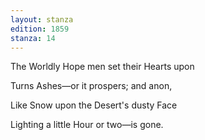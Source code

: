 ```yaml
---
layout: stanza
edition: 1859
stanza: 14
---
```


The Worldly Hope men set their Hearts upon

Turns Ashes—or it prospers; and anon,

⁠Like Snow upon the Desert's dusty Face

Lighting a little Hour or two—is gone.